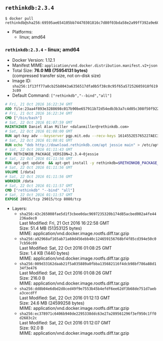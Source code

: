 ## `rethinkdb:2.3.4`

```console
$ docker pull rethinkdb@sha256:69595ae654105bb74470301816c7d80f03bda58e2a99ff392a9e60cd23d7b753
```

-	Platforms:
	-	linux; amd64

### `rethinkdb:2.3.4` - linux; amd64

-	Docker Version: 1.12.1
-	Manifest MIME: `application/vnd.docker.distribution.manifest.v2+json`
-	Total Size: **76.0 MB (75954131 bytes)**  
	(compressed transfer size, not on-disk size)
-	Image ID: `sha256:1f13ff77a0cb25b8043a6356517dfa0b5f38c0c95f65a57252605918f6193c09`
-	Default Command: `["rethinkdb","--bind","all"]`

```dockerfile
# Fri, 21 Oct 2016 16:22:34 GMT
ADD file:23aa4f893e3288698c017b90be657911b72d54edb3b3a7c4d05c308f50f9228f in / 
# Fri, 21 Oct 2016 16:22:34 GMT
CMD ["/bin/bash"]
# Sat, 22 Oct 2016 01:07:59 GMT
MAINTAINER Daniel Alan Miller <dalanmiller@rethinkdb.com>
# Sat, 22 Oct 2016 01:08:00 GMT
RUN apt-key adv --keyserver pgp.mit.edu --recv-keys 1614552E5765227AEC39EFCFA7E00EF33A8F2399
# Sat, 22 Oct 2016 01:08:01 GMT
RUN echo "deb http://download.rethinkdb.com/apt jessie main" > /etc/apt/sources.list.d/rethinkdb.list
# Sat, 22 Oct 2016 01:11:43 GMT
ENV RETHINKDB_PACKAGE_VERSION=2.3.4~0jessie
# Sat, 22 Oct 2016 01:11:56 GMT
RUN apt-get update 	&& apt-get install -y rethinkdb=$RETHINKDB_PACKAGE_VERSION 	&& rm -rf /var/lib/apt/lists/*
# Sat, 22 Oct 2016 01:11:56 GMT
VOLUME [/data]
# Sat, 22 Oct 2016 01:11:56 GMT
WORKDIR /data
# Sat, 22 Oct 2016 01:11:57 GMT
CMD ["rethinkdb" "--bind" "all"]
# Sat, 22 Oct 2016 01:11:57 GMT
EXPOSE 28015/tcp 29015/tcp 8080/tcp
```

-	Layers:
	-	`sha256:43c265008fae5d1f3cbee0dac9697235320b174d85acbed002a4fe44236adec0`  
		Last Modified: Fri, 21 Oct 2016 16:22:58 GMT  
		Size: 51.4 MB (51353125 bytes)  
		MIME: application/vnd.docker.image.rootfs.diff.tar.gzip
	-	`sha256:a92968af165ab71a60d456ebb40c124659156768bf4f85cd394e50c07cb56c09`  
		Last Modified: Sat, 22 Oct 2016 01:08:25 GMT  
		Size: 1.4 KB (1440 bytes)  
		MIME: application/vnd.docker.image.rootfs.diff.tar.gzip
	-	`sha256:009d33162daab21f5a035889a0fbba135682116f4dcb98bf786a88d134f3e476`  
		Last Modified: Sat, 22 Oct 2016 01:08:26 GMT  
		Size: 216.0 B  
		MIME: application/vnd.docker.image.rootfs.diff.tar.gzip
	-	`sha256:dd8b04e6dbd2d8ced49f9e7553b45b4efdf6ee62df3b68de751d7aeba3cecdff`  
		Last Modified: Sat, 22 Oct 2016 01:12:13 GMT  
		Size: 24.6 MB (24599258 bytes)  
		MIME: application/vnd.docker.image.rootfs.diff.tar.gzip
	-	`sha256:ec378971c6406b940de2295338ddc63e27a289561296f3ef950c1ff0d2683c2c`  
		Last Modified: Sat, 22 Oct 2016 01:12:07 GMT  
		Size: 92.0 B  
		MIME: application/vnd.docker.image.rootfs.diff.tar.gzip
